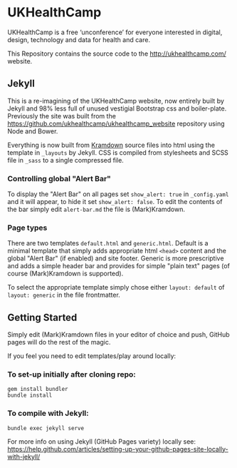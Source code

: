 # UKHealthCamp

UKHealthCamp is a free ‘unconference’ for everyone interested in digital, design, technology and data for health and care.

This Repository contains the source code to the http://ukhealthcamp.com/ website.

## Jekyll

This is a re-imagining of the UKHealthCamp website, now entirely built by Jekyll and 98% less full of unused vestigial Bootstrap css and boiler-plate. 
Previously the site was built from the https://github.com/ukhealthcamp/ukhealthcamp_website repository using Node and Bower.

Everything is now built from [Kramdown](https://kramdown.gettalong.org/) source files into html using the template in `_layouts` by Jekyll. CSS is compiled from stylesheets and SCSS file in `_sass` to a single compressed file.

### Controlling global "Alert Bar"

To display the "Alert Bar" on all pages set `show_alert: true` in `_config.yaml` and it will appear, to hide it set `show_alert: false`. To edit the contents of the bar simply edit `alert-bar.md` the file is (Mark)Kramdown.

### Page types

There are two templates `default.html` and `generic.html`. Default is a minimal template that simply adds appropriate html `<head>` content and the global "Alert Bar" (if enabled) and site footer. Generic is more prescriptive and adds a simple header bar and provides for simple "plain text" pages (of course (Mark)Kramdown is supported).

To select the appropriate template simply chose either `layout: default` of `layout: generic` in the file frontmatter.

## Getting Started

Simply edit (Mark)Kramdown files in your editor of choice and push, GitHub pages will do the rest of the magic.

If you feel you need to edit templates/play around locally:

### To set-up initially after cloning repo:

```
gem install bundler
bundle install
```

### To compile with Jekyll:

```
bundle exec jekyll serve
```

For more info on using Jekyll (GitHub Pages variety) locally see: https://help.github.com/articles/setting-up-your-github-pages-site-locally-with-jekyll/